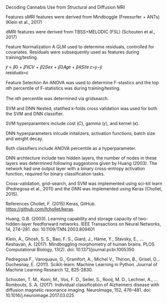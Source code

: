 Decoding Cannabis Use from Structural and Diffusion MRI

Features
sMRI features were derived from Mindboggle (Freesurfer + ANTs) (Klein et al., 2017)

dMRI features were derived from TBSS+MELODIC (FSL) (Schouten et al., 2017)

Feature Normalization
A GLM used to determine residuals, controlled for covariates. Residuals were subsequently used as features during training/testing.

𝑦̂ = 𝛽0 + 𝛽1𝐼𝐶𝑉 + 𝛽2𝑆𝑒𝑥 + 𝛽3𝐴𝑔𝑒 + 𝛽4𝑆𝑖𝑡𝑒 
𝜀=𝑦−𝑦̂  
𝑟𝑒𝑠𝑖𝑑𝑢𝑎𝑙𝑠=𝜀 

Feature Selection
An ANOVA was used to determine F-stastics and the top  𝑛𝑡ℎ  percentile of F-statistics was during training/testing.

The 𝑛𝑡ℎ percentile was determined via gridsearch.

SVM and DNN
Nested, statified k-folds cross validation was used for both the SVM and DNN classifier.

SVM hyperparamters include cost (𝐶), gamma (𝛾), and kernel (𝜅).

DNN hyperparameters inlcude initalizers, activation functions, batch size and weight decay.

Both classifiers include ANOVA percentile as a hyperparameter.

DNN archtecture include two hidden layers, the number of nodes in these layers was determined following suggestions given by Huang (2003). The network had one output layer with a binary cross-entropy activation function, required for binary classification tasks.

Cross-validation, grid-search, and SVM was implemented using sci-kit learn (Pedregosa et al., 2011) and the DNN was implemented using Keras (Chollet, 2015).

References
Chollet, F. (2015) Keras, GitHub. https://github.com/fchollet/keras.

Huang, G.B. (2003). Learning capability and storage capacity of two-hidden-layer feedforward networks. IEEE Transactions on Neural Networks, 14, 274–281. doi: 10.1109/TNN.2003.809401

Klein, A., Ghosh, S. S., Bao, F. S., Giard, J., Häme, Y., Stavsky, E., … Keshavan, A. (2017). Mindboggling morphometry of human brains. PLOS Computational Biology, 13(2). doi: 10.1371/journal.pcbi.1005350

Pedregosa F., Varoquaux, G., Gramfort, A., Michel V., Thirion, B., Grisel, O... Duchesnay, E. (2011). Scikit-learn: Machine Learning in Python. Journal of Machine Learning Research 12, 825-2830.

Schouten, T. M., Koini, M., Vos, F. D., Seiler, S., Rooij, M. D., Lechner, A., … Rombouts, S. A. (2017). Individual classification of Alzheimers disease with diffusion magnetic resonance imaging. NeuroImage, 152, 476–481. doi: 10.1016/j.neuroimage.2017.03.025
